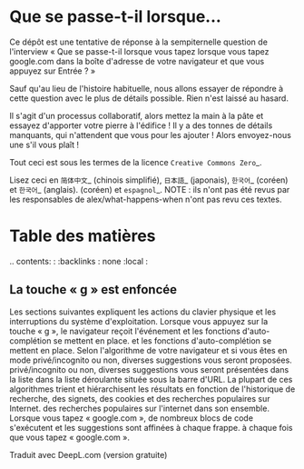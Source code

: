 Que se passe-t-il lorsque...
====================

Ce dépôt est une tentative de réponse à la sempiternelle question de l'interview « Que se passe-t-il lorsque vous tapez
lorsque vous tapez google.com dans la boîte d'adresse de votre navigateur et que vous appuyez sur
Entrée ? »

Sauf qu'au lieu de l'histoire habituelle, nous allons essayer de répondre à cette question
avec le plus de détails possible. Rien n'est laissé au hasard.

Il s'agit d'un processus collaboratif, alors mettez la main à la pâte et essayez d'apporter votre pierre à l'édifice ! Il y a des tonnes
de détails manquants, qui n'attendent que vous pour les ajouter ! Alors envoyez-nous une
s'il vous plaît !

Tout ceci est sous les termes de la licence `Creative Commons Zero`_.

Lisez ceci en `简体中文`_ (chinois simplifié), `日本語`_ (japonais), `한국어`_ (coréen) et `한국어`_ (anglais).
(coréen) et `espagnol`_. NOTE : ils n'ont pas été revus par les responsables de alex/what-happens-when
n'ont pas revu ces textes.

Table des matières
====================

.. contents: :
   :backlinks : none
   :local :

La touche « g » est enfoncée
----------------------
Les sections suivantes expliquent les actions du clavier physique
et les interruptions du système d'exploitation. Lorsque vous appuyez sur la touche « g », le navigateur reçoit l'événement et les fonctions d'auto-complétion se mettent en place.
et les fonctions d'auto-complétion se mettent en place.
Selon l'algorithme de votre navigateur et si vous êtes en mode privé/incognito ou non, diverses suggestions vous seront proposées.
privé/incognito ou non, diverses suggestions vous seront présentées dans la liste
dans la liste déroulante située sous la barre d'URL. La plupart de ces algorithmes trient
et hiérarchisent les résultats en fonction de l'historique de recherche, des signets, des cookies et des recherches populaires sur Internet.
des recherches populaires sur l'internet dans son ensemble. Lorsque vous tapez
« google.com », de nombreux blocs de code s'exécutent et les suggestions sont affinées à chaque frappe.
à chaque fois que vous tapez « google.com ».

Traduit avec DeepL.com (version gratuite)
